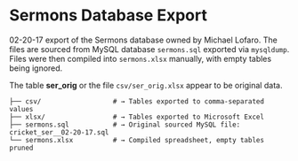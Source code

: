 # Sermons Database Export
02-20-17 export of the Sermons database owned by Michael Lofaro. The files are sourced from MySQL database `sermons.sql` exported via `mysqldump`. Files were then compiled into `sermons.xlsx` manually, with empty tables being ignored.

The table **ser_orig** or the file `csv/ser_orig.xlsx` appear to be original data.

```shell # → Root
├── csv/                  # → Tables exported to comma-separated values
├── xlsx/                 # → Tables exported to Microsoft Excel
├── sermons.sql           # → Original sourced MySQL file: cricket_ser__02-20-17.sql
└── sermons.xlsx          # → Compiled spreadsheet, empty tables pruned
```